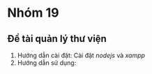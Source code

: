 # Nhóm 19
## Đề tài quản lý thư viện
1. Hướng dẫn cài đặt: Cài đặt _nodejs_ và _xampp_
2. Hướng dẫn sử dụng:

